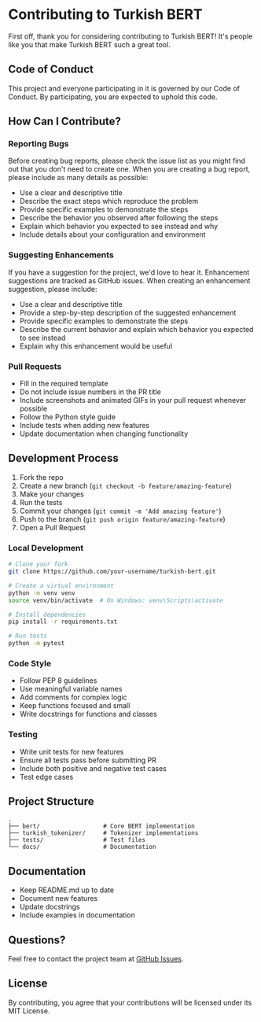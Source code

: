 # Contributing to Turkish BERT

First off, thank you for considering contributing to Turkish BERT! It's people like you that make Turkish BERT such a great tool.

## Code of Conduct

This project and everyone participating in it is governed by our Code of Conduct. By participating, you are expected to uphold this code.

## How Can I Contribute?

### Reporting Bugs

Before creating bug reports, please check the issue list as you might find out that you don't need to create one. When you are creating a bug report, please include as many details as possible:

* Use a clear and descriptive title
* Describe the exact steps which reproduce the problem
* Provide specific examples to demonstrate the steps
* Describe the behavior you observed after following the steps
* Explain which behavior you expected to see instead and why
* Include details about your configuration and environment

### Suggesting Enhancements

If you have a suggestion for the project, we'd love to hear it. Enhancement suggestions are tracked as GitHub issues. When creating an enhancement suggestion, please include:

* Use a clear and descriptive title
* Provide a step-by-step description of the suggested enhancement
* Provide specific examples to demonstrate the steps
* Describe the current behavior and explain which behavior you expected to see instead
* Explain why this enhancement would be useful

### Pull Requests

* Fill in the required template
* Do not include issue numbers in the PR title
* Include screenshots and animated GIFs in your pull request whenever possible
* Follow the Python style guide
* Include tests when adding new features
* Update documentation when changing functionality

## Development Process

1. Fork the repo
2. Create a new branch (`git checkout -b feature/amazing-feature`)
3. Make your changes
4. Run the tests
5. Commit your changes (`git commit -m 'Add amazing feature'`)
6. Push to the branch (`git push origin feature/amazing-feature`)
7. Open a Pull Request

### Local Development

```bash
# Clone your fork
git clone https://github.com/your-username/turkish-bert.git

# Create a virtual environment
python -m venv venv
source venv/bin/activate  # On Windows: venv\Scripts\activate

# Install dependencies
pip install -r requirements.txt

# Run tests
python -m pytest
```

### Code Style

* Follow PEP 8 guidelines
* Use meaningful variable names
* Add comments for complex logic
* Keep functions focused and small
* Write docstrings for functions and classes

### Testing

* Write unit tests for new features
* Ensure all tests pass before submitting PR
* Include both positive and negative test cases
* Test edge cases

## Project Structure

```
.
├── bert/                  # Core BERT implementation
├── turkish_tokenizer/     # Tokenizer implementations
├── tests/                 # Test files
└── docs/                  # Documentation
```

## Documentation

* Keep README.md up to date
* Document new features
* Update docstrings
* Include examples in documentation

## Questions?

Feel free to contact the project team at [GitHub Issues](https://github.com/malibayram/turkish-bert/issues).

## License

By contributing, you agree that your contributions will be licensed under its MIT License. 